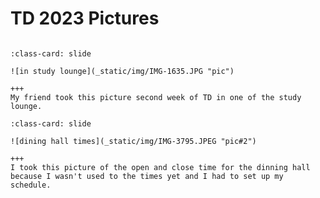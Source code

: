 # TD 2023 Pictures 

```{include} _static/play_pause.html
```

```{card} 
:class-card: slide

![in study lounge](_static/img/IMG-1635.JPG "pic")

+++
My friend took this picture second week of TD in one of the study lounge. 
```



```{card} 
:class-card: slide

![dining hall times](_static/img/IMG-3795.JPEG "pic#2")

+++
I took this picture of the open and close time for the dinning hall because I wasn't used to the times yet and I had to set up my schedule.  
```
